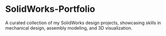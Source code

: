 # SolidWorks-Portfolio
A curated collection of my SolidWorks design projects, showcasing skills in mechanical design, assembly modeling, and 3D visualization.
